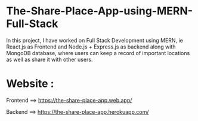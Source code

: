 # The-Share-Place-App-using-MERN-Full-Stack
In this project, I have worked on Full Stack Development using MERN, ie React.js as Frontend and Node.js + Express.js as backend along with MongoDB database, where users can keep a record of important locations as well as share it with other users.

# Website : 

Frontend ==> https://the-share-place-app.web.app/

Backend ==> https://the-share-place-app.herokuapp.com/



